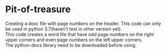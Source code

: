 # Pit-of-treasure
Creating a doxc file with page numbers on the header. 
This code can only be used in python 3.7(haven't test in other version yet).  
This code creates a word file that have odd page numbers on the right upper corners and even page numbers on the left upper corners.   
The python-docs library need to be downloaded before using.
